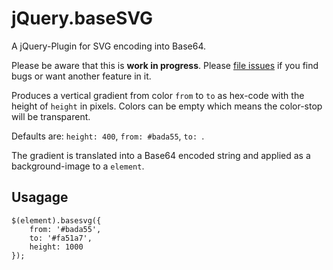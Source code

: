 jQuery.baseSVG
==============

A jQuery-Plugin for SVG encoding into Base64.

Please be aware that this is __work in progress__. Please [file issues](https://github.com/drublic/jQuery.baseSVG/issues) if you find bugs or want another feature in it.

Produces a vertical gradient from color `from` to `to` as hex-code with the height of `height` in pixels. Colors can be empty which means the color-stop will be transparent.

Defaults are: `height: 400`, `from: #bada55`, `to: `.

The gradient is translated into a Base64 encoded string and applied as a background-image to a `element`.


## Usagage

	$(element).basesvg({
		from: '#bada55',
		to: '#fa51a7',
		height: 1000
	});


